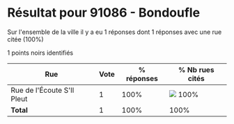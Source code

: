 # Résultat pour 91086 - Bondoufle

Sur l'ensemble de la ville il y a eu 1 réponses dont 1 réponses avec une rue citée (100%)

1 points noirs identifiés

| Rue | Vote | % réponses | % Nb rues cités|
|-----|------|------------|----------------|
| Rue de l'Écoute S'Il Pleut | 1 | 100% | <img src="../../img/bar_100.gif" />&nbsp;100%|
| **Total** | 1 | 100% | 100%|
